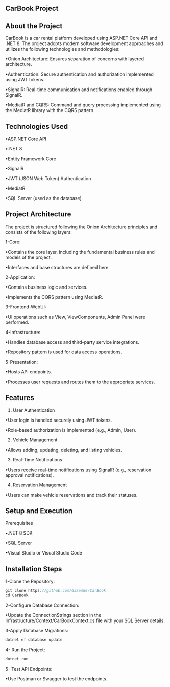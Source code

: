 CarBook Project
-------------------
About the Project
-------------------
CarBook is a car rental platform developed using ASP.NET Core API and .NET 8. The project adopts modern software development approaches and utilizes the following technologies and methodologies:

•Onion Architecture: Ensures separation of concerns with layered architecture.

•Authentication: Secure authentication and authorization implemented using JWT tokens.

•SignalR: Real-time communication and notifications enabled through SignalR.

•MediatR and CQRS: Command and query processing implemented using the MediatR library with the CQRS pattern.

Technologies Used
-------------------
•ASP.NET Core API

•.NET 8

•Entity Framework Core

•SignalR

•JWT (JSON Web Token) Authentication

•MediatR

•SQL Server (used as the database)

Project Architecture
-------------------
The project is structured following the Onion Architecture principles and consists of the following layers:

1-Core:

•Contains the core layer, including the fundamental business rules and models of the project.

•Interfaces and base structures are defined here.

2-Application:

•Contains business logic and services.

•Implements the CQRS pattern using MediatR.

3-Frontend-WebUI:

•UI operations such as View, ViewComponents, Admin Panel were performed.

4-Infrastructure:

•Handles database access and third-party service integrations.

•Repository pattern is used for data access operations.

5-Presentation:

•Hosts API endpoints.

•Processes user requests and routes them to the appropriate services.

Features
-------------------
1. User Authentication

•User login is handled securely using JWT tokens.

•Role-based authorization is implemented (e.g., Admin, User).

2. Vehicle Management

•Allows adding, updating, deleting, and listing vehicles.

3. Real-Time Notifications

•Users receive real-time notifications using SignalR (e.g., reservation approval notifications).

4. Reservation Management

•Users can make vehicle reservations and track their statuses.

Setup and Execution
-------------------
Prerequisites

•.NET 8 SDK

•SQL Server

•Visual Studio or Visual Studio Code

Installation Steps
-------------------
1-Clone the Repository:

```csharp
git clone https://github.com/GizemG6/CarBook
cd CarBook
```

2-Configure Database Connection:

•Update the ConnectionStrings section in the Infrastructure/Context/CarBookContext.cs file with your SQL Server details.

3-Apply Database Migrations:

```csharp
dotnet ef database update
```

4- Run the Project:

```csharp
dotnet run
```

5- Test API Endpoints:

•Use Postman or Swagger to test the endpoints.

